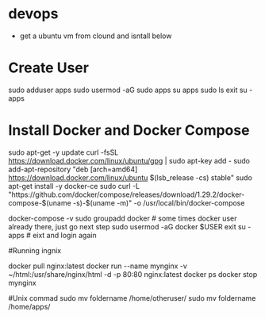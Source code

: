 # devops

- get a ubuntu vm from clound and isntall below

# Create User
sudo adduser apps
sudo usermod -aG sudo apps
su apps
sudo ls
exit
su - apps

# Install Docker and Docker Compose
sudo apt-get -y update
curl -fsSL https://download.docker.com/linux/ubuntu/gpg | sudo apt-key add -
sudo add-apt-repository "deb [arch=amd64] https://download.docker.com/linux/ubuntu $(lsb_release -cs) stable"
sudo apt-get install -y docker-ce
sudo curl -L "https://github.com/docker/compose/releases/download/1.29.2/docker-compose-$(uname -s)-$(uname -m)" -o /usr/local/bin/docker-compose


docker-compose -v
sudo groupadd docker # some times docker user already there, just go next step
sudo usermod -aG docker $USER
exit
su - apps # eixt and login again


#Running ingnix

docker pull nginx:latest
docker run --name mynginx -v ~/html:/usr/share/nginx/html -d -p 80:80 nginx:latest
docker ps
docker stop mynginx

 #Unix commad
sudo mv foldername /home/otheruser/
sudo mv foldername /home/apps/

